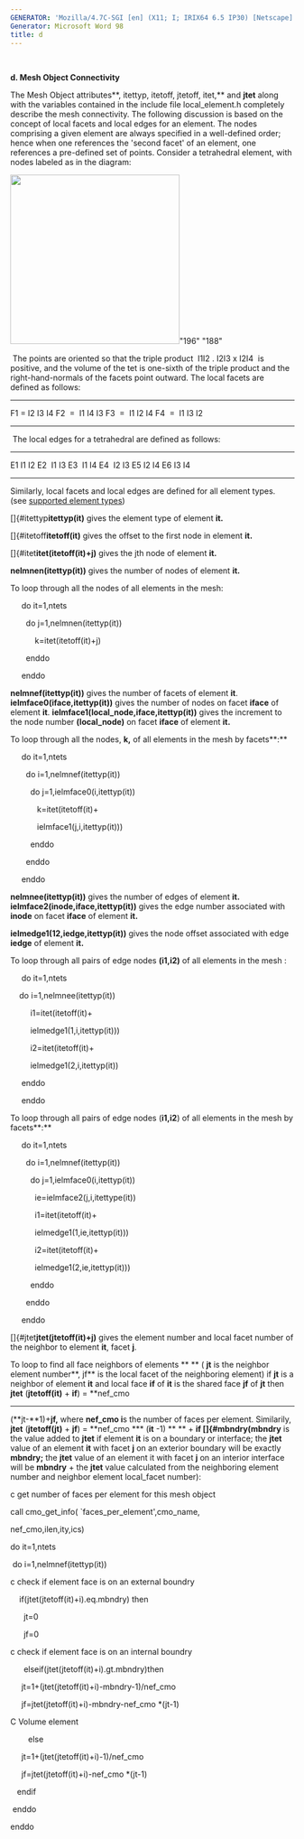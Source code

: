 ```yaml
---
GENERATOR: 'Mozilla/4.7C-SGI [en] (X11; I; IRIX64 6.5 IP30) [Netscape]'
Generator: Microsoft Word 98
title: d
---
```


 

 **d. Mesh Object Connectivity**

The Mesh Object attributes**, itettyp, itetoff, jtetoff, itet,** and
**jtet** along with the variables contained in the include file
local\_element.h completely describe the mesh connectivity. The
following discussion is based on the concept of local facets and local
edges for an element. The nodes comprising a given element are always
specified in a well-defined order; hence when one references the 'second
facet' of an element, one references a pre-defined set of points.
Consider a tetrahedral element, with nodes labeled as in the diagram:

<img height="300" width="300" src="Image232.gif">"196" "188"

 The points are oriented so that the triple product  I1I2 . I2I3 x I2I4 
is positive, and the volume of the tet is one-sixth of the triple
product and the right-hand-normals of the facets point outward. The
local facets are defined as follows:

  ----- ---- ---- ---- ----
  F1    =    I2   I3   I4
  F2    =    I1   I4   I3
  F3    =    I1   I2   I4
  F4    =    I1   I3   I2
  ----- ---- ---- ---- ----

   The local edges for a tetrahedral are defined as follows:

  ----- ---- ----
  E1    I1   I2
  E2    I1   I3
  E3    I1   I4
  E4    I2   I3
  E5    I2   I4
  E6    I3   I4
  ----- ---- ----

  Similarly, local facets and local edges are defined for all element
  types.  (see [supported element types](supported.md))

   []{#itettyp**itettyp(it)** gives the element type of element
   **it.**

   []{#itetoff**itetoff(it)** gives the offset to the first node in
   element **it.**

   []{#itet**itet(itetoff(it)+j)** gives the jth node of element
   **it.**

   **nelmnen(itettyp(it))** gives the number of nodes of element
   **it.**

   To loop through all the nodes of all elements in the mesh:
  
        do it=1,ntets

          do j=1,nelmnen(itettyp(it))

              k=itet(itetoff(it)+j)

          enddo

        enddo
  
   **nelmnef(itettyp(it))** gives the number of facets of element
   **it**. **ielmface0(iface,itettyp(it))** gives the number of nodes
   on facet **iface** of element **it**.
   **ielmface1(local\_node,iface,itettyp(it))** gives the increment
   to the node number **(local\_node)** on facet **iface** of element
   **it.**

   To loop through all the nodes, **k,** of all elements in the mesh
   by facets**:**
  
        do it=1,ntets

          do i=1,nelmnef(itettyp(it))

            do j=1,ielmface0(i,itettyp(it))

               k=itet(itetoff(it)+

               ielmface1(j,i,itettyp(it)))

            enddo

          enddo

        enddo
  
   **nelmnee(itettyp(it))** gives the number of edges of element
   **it. ielmface2(inode,iface,itettyp(it))** gives the edge number
   associated with **inode** on facet **iface** of element **it.**

   **ielmedge1(12,iedge,itettyp(it))** gives the node offset
   associated with edge **iedge** of element **it.**

   To loop through all pairs of edge nodes **(i1,i2)** of all
   elements in the mesh :
  
        do it=1,ntets

       do i=1,nelmnee(itettyp(it))

            i1=itet(itetoff(it)+

            ielmedge1(1,i,itettyp(it)))

            i2=itet(itetoff(it)+

            ielmedge1(2,i,itettyp(it))

        enddo

        enddo
  
   To loop through all pairs of edge nodes (**i1,i2**) of all
   elements in the mesh by facets**:**
  
        do it=1,ntets

          do i=1,nelmnef(itettyp(it))

            do j=1,ielmface0(i,itettyp(it))

              ie=ielmface2(j,i,itettype(it))

              i1=itet(itetoff(it)+

              ielmedge1(1,ie,itettyp(it)))

              i2=itet(itetoff(it)+

              ielmedge1(2,ie,itettyp(it)))

            enddo

          enddo

        enddo
  
   []{#jtet**jtet(jtetoff(it)+j)** gives the element number and
   local facet number of the neighbor to element **it**, facet
   **j**.

   To loop to find all face neighbors of elements ** ** ( **jt** is
   the neighbor element number**, jf** is the local facet of the
   neighboring element) if **jt** is a neighbor of element **it** and
   local face **if** of **it** is the shared face **jf** of **jt**
   then **jtet** (**jtetoff(it)** + **if**) = **nef\_cmo 
***
   (**jt-**1)+**jf,** where **nef\_cmo i**s the number of faces per
   element. Similarily, **jtet** (**jtetoff(jt)** + **jf**) =
   **nef\_cmo 
*** (**it** -1) ** ** + **if []{#mbndry(mbndry** is
   the value added to **jtet** if element **it** is on a boundary or
   interface; the **jtet** value of an element **it** with facet
   **j** on an exterior boundary will be exactly **mbndry;** the
   **jtet** value of an element it with facet **j** on an interior
   interface will be **mbndry** + the **jtet** value calculated from
   the neighboring element number and neighbor element local\_facet
   number):

c get number of faces per element for this mesh object

call cmo\_get\_info(
`faces\_per\_element',cmo\_name,

nef\_cmo,ilen,ity,ics)

do it=1,ntets

 do i=1,nelmnef(itettyp(it))

c check if element face is on an external boundry

    if(jtet(jtetoff(it)+i).eq.mbndry) then

      jt=0

      jf=0

c check if element face is on an internal boundry

      elseif(jtet(jtetoff(it)+i).gt.mbndry)then

     jt=1+(jtet(jtetoff(it)+i)-mbndry-1)/nef\_cmo

     jf=jtet(jtetoff(it)+i)-mbndry-nef\_cmo
*(jt-1)

C Volume element

        else

     jt=1+(jtet(jtetoff(it)+i)-1)/nef\_cmo

     jf=jtet(jtetoff(it)+i)-nef\_cmo
*(jt-1)

   endif

 enddo

enddo

